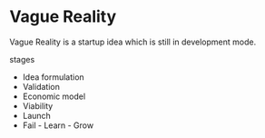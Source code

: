 # Vague Reality

Vague Reality is a startup idea which is still in development mode.

stages
* Idea formulation
* Validation
* Economic model
* Viability
* Launch
* Fail - Learn - Grow


